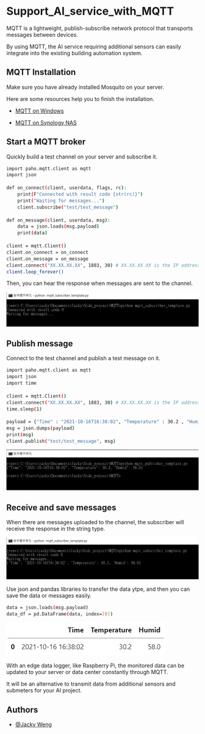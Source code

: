 # Support_AI_service_with_MQTT
MQTT is a lightweight, publish-subscribe network protocol that transports messages between devices. 

By using MQTT, the AI service requiring additional sensors can easily integrate into the existing building automation system.

## MQTT Installation
Make sure you have already installed Mosquito on your server.

Here are some resources help you to finish the installation.

- [MQTT on Windows](https://delightnet.nl/index.php/mqtt/12-mqtt-broker-installation)
 
- [MQTT on Synology NAS](https://www.youtube.com/watch?v=b3A1RJdDf-w&ab_channel=ediy)

## Start a MQTT broker
Quickly build a test channel on your server and subscribe it.
```bash
import paho.mqtt.client as mqtt
import json

def on_connect(client, userdata, flags, rc):
    print(F"Connected with result code {str(rc)}")
    print("Waiting for messages...")
    client.subscribe("test/test_message")

def on_message(client, userdata, msg):
    data = json.loads(msg.payload)
    print(data)

client = mqtt.Client()
client.on_connect = on_connect
client.on_message = on_message
client.connect("XX.XX.XX.XX", 1883, 30) # XX.XX.XX.XX is the IP address of your MQTT server
client.loop_forever()
```
Then, you can hear the response when messages are sent to the channel.

![subscriber_waiting](https://github.com/JackyWeng526/Support_AI_service_with_MQTT/blob/main/docs/subscriber_waiting.PNG)

## Publish message
Connect to the test channel and publish a test message on it.

```bash
import paho.mqtt.client as mqtt
import json  
import time

client = mqtt.Client()
client.connect("XX.XX.XX.XX", 1883, 30) # XX.XX.XX.XX is the IP address of your MQTT server
time.sleep(1)

payload = {"Time" : "2021-10-16T16:38:02", "Temperature" : 30.2 , "Humid": 58.0}
msg = json.dumps(payload)
print(msg)
client.publish("test/test_message", msg)
```
![publisher_send_test_msg](https://github.com/JackyWeng526/Support_AI_service_with_MQTT/blob/main/docs/publisher_send_test_msg.PNG)

## Receive and save messages
When there are messages uploaded to the channel, the subscriber will receive the response in the string type.

![subscriber_receiving](https://github.com/JackyWeng526/Support_AI_service_with_MQTT/blob/main/docs/subscriber_receiving.PNG)

Use json and pandas libraries to transfer the data ytpe, and then you can save the data or messages easily. 
```bash
data = json.loads(msg.payload)
data_df = pd.DataFrame(data, index=[0])
```
![data_example](https://github.com/JackyWeng526/Support_AI_service_with_MQTT/blob/main/docs/data_example.PNG)

With an edge data logger, like Raspberry Pi, the monitored data can be updated to your server or data center constantly through MQTT.

It will be an alternative to transmit data from additional sensors and submeters for your AI project.

## Authors
- [@Jacky Weng](https://github.com/JackyWeng526)


